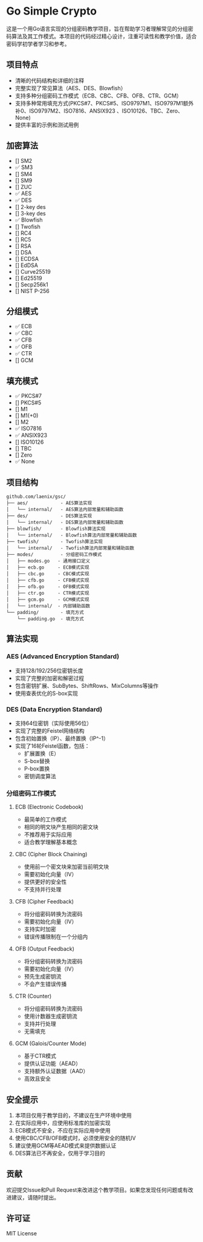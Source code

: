 # Go Simple Crypto

这是一个用Go语言实现的分组密码教学项目，旨在帮助学习者理解常见的分组密码算法及其工作模式。本项目的代码经过精心设计，注重可读性和教学价值，适合密码学初学者学习和参考。

## 项目特点

- 清晰的代码结构和详细的注释
- 完整实现了常见算法（AES、DES、Blowfish）
- 支持多种分组密码工作模式（ECB、CBC、CFB、OFB、CTR、GCM）
- 支持多种常用填充方式(PKCS#7、PKCS#5、ISO9797M1、ISO9797M1额外补0、ISO9797M2、ISO7816、ANSIX923 、ISO10126、TBC、Zero、None)
- 提供丰富的示例和测试用例

## 加密算法
- [] SM2
- ✅ SM3
- [] SM4
- [] SM9
- [] ZUC
- ✅ AES
- ✅ DES
- [] 2-key des
- [] 3-key des
- ✅ Blowfish
- [] Twofish
- [] RC4
- [] RC5
- [] RSA
- [] DSA
- [] ECDSA
- [] EdDSA
- [] Curve25519
- [] Ed25519
- [] Secp256k1
- [] NIST P-256


## 分组模式

- ✅ ECB
- ✅ CBC
- ✅ CFB
- ✅ OFB
- ✅ CTR
- [] GCM

## 填充模式

- ✅ PKCS#7
- [] PKCS#5
- [] M1
- [] M1(+0)
- [] M2
- ✅ ISO7816
- ✅ ANSIX923
- [] ISO10126
- [] TBC
- [] Zero
- ✅ None

## 项目结构

```
github.com/laenix/gsc/
├── aes/            - AES算法实现
│   └── internal/   - AES算法内部常量和辅助函数
├── des/            - DES算法实现
│   └── internal/   - DES算法内部常量和辅助函数
├── blowfish/       - Blowfish算法实现
│   └── internal/   - Blowfish算法内部常量和辅助函数
├── twofish/        - Twofish算法实现
│   └── internal/   - Twofish算法内部常量和辅助函数
├── modes/          - 分组密码工作模式
│   ├── modes.go   - 通用接口定义
│   ├── ecb.go     - ECB模式实现
│   ├── cbc.go     - CBC模式实现
│   ├── cfb.go     - CFB模式实现
│   ├── ofb.go     - OFB模式实现
│   ├── ctr.go     - CTR模式实现
│   ├── gcm.go     - GCM模式实现
│   └── internal/  - 内部辅助函数
└── padding/        - 填充方式
    └── padding.go  - 填充方式
```

## 算法实现

### AES (Advanced Encryption Standard)

- 支持128/192/256位密钥长度
- 实现了完整的加密和解密过程
- 包含密钥扩展、SubBytes、ShiftRows、MixColumns等操作
- 使用查表优化的S-box实现

### DES (Data Encryption Standard)

- 支持64位密钥（实际使用56位）
- 实现了完整的Feistel网络结构
- 包含初始置换（IP）、最终置换（IP^-1）
- 实现了16轮Feistel函数，包括：
  - 扩展置换（E）
  - S-box替换
  - P-box置换
  - 密钥调度算法

### 分组密码工作模式

1. ECB (Electronic Codebook)
   - 最简单的工作模式
   - 相同的明文块产生相同的密文块
   - 不推荐用于实际应用
   - 适合教学理解基本概念

2. CBC (Cipher Block Chaining)
   - 使用前一个密文块来加密当前明文块
   - 需要初始化向量（IV）
   - 提供更好的安全性
   - 不支持并行处理

3. CFB (Cipher Feedback)
   - 将分组密码转换为流密码
   - 需要初始化向量（IV）
   - 支持实时加密
   - 错误传播限制在一个分组内

4. OFB (Output Feedback)
   - 将分组密码转换为流密码
   - 需要初始化向量（IV）
   - 预先生成密钥流
   - 不会产生错误传播

5. CTR (Counter)
   - 将分组密码转换为流密码
   - 使用计数器生成密钥流
   - 支持并行处理
   - 无需填充

6. GCM (Galois/Counter Mode)
   - 基于CTR模式
   - 提供认证功能（AEAD）
   - 支持额外认证数据（AAD）
   - 高效且安全

## 安全提示

1. 本项目仅用于教学目的，不建议在生产环境中使用
2. 在实际应用中，应使用标准库的加密实现
3. ECB模式不安全，不应在实际应用中使用
4. 使用CBC/CFB/OFB模式时，必须使用安全的随机IV
5. 建议使用GCM等AEAD模式来提供数据认证
6. DES算法已不再安全，仅用于学习目的

## 贡献

欢迎提交Issue和Pull Request来改进这个教学项目。如果您发现任何问题或有改进建议，请随时提出。

## 许可证

MIT License 